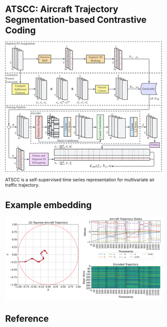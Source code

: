 # ATSCC: Aircraft Trajectory Segmentation-based Contrastive Coding

![Screenshot](atscc.png)

ATSCC is a self-supervised time series representation for multivariate air traffic trajectory.

# Example embedding

![Screenshot](embedding.png)

# Reference
